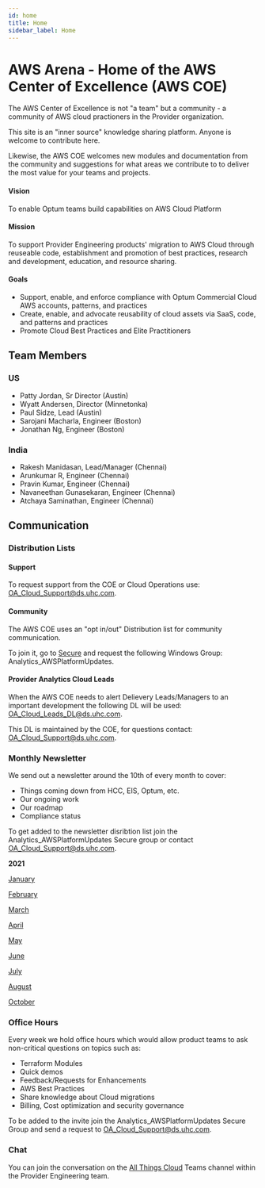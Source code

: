 ```yaml
---
id: home 
title: Home 
sidebar_label: Home
---
```

# AWS Arena - Home of the AWS Center of Excellence (AWS COE)

The AWS Center of Excellence is not "a team" but a community - a community of AWS cloud practioners in the Provider organization. 

This site is an "inner source" knowledge sharing platform. Anyone is welcome to contribute here.

Likewise, the AWS COE welcomes new modules and documentation from the community and suggestions for what areas we contribute to to deliver the most value for your teams and projects.

#### Vision

To enable Optum teams build capabilities on AWS Cloud Platform

#### Mission

To support Provider Engineering products' migration to AWS Cloud through reuseable code, establishment and promotion of best practices, research and development, education, and resource sharing.

#### Goals

* Support, enable, and enforce compliance with Optum Commercial Cloud AWS accounts, patterns, and practices
* Create, enable, and advocate reusability of cloud assets via SaaS, code, and patterns and practices
* Promote Cloud Best Practices and Elite Practitioners

## Team Members

### US

* Patty Jordan, Sr Director (Austin)
* Wyatt Andersen, Director (Minnetonka)
* Paul Sidze, Lead (Austin)
* Sarojani Macharla, Engineer (Boston)
* Jonathan Ng, Engineer (Boston)

### India

* Rakesh Manidasan, Lead/Manager (Chennai)
* Arunkumar R, Engineer (Chennai)
* Pravin Kumar, Engineer (Chennai)
* Navaneethan Gunasekaran, Engineer (Chennai)
* Atchaya Saminathan, Engineer (Chennai)

## Communication

### Distribution Lists

#### Support

To request support from the COE or Cloud Operations use: [OA_Cloud_Support@ds.uhc.com](mailto:OA_Cloud_Support@ds.uhc.com).

#### Community

The AWS COE uses an "opt in/out" Distribution list for community communication.

To join it, go to [Secure](https://secure.uhc.com/) and request the following Windows Group: Analytics_AWSPlatformUpdates.

#### Provider Analytics Cloud Leads

When the AWS COE needs to alert Delievery Leads/Managers to an important development the following DL will be used: OA_Cloud_Leads_DL@ds.uhc.com.

This DL is maintained by the COE, for questions contact: [OA_Cloud_Support@ds.uhc.com](mailto:OA_Cloud_Support@ds.uhc.com).

### Monthly Newsletter

We send out a newsletter around the 10th of every month to cover:

*	Things coming down from HCC, EIS, Optum, etc. 
*	Our ongoing work
*	Our roadmap
*	Compliance status

To get added to the newsletter disribtion list join the Analytics_AWSPlatformUpdates Secure group or contact [OA_Cloud_Support@ds.uhc.com](mailto:OA_Cloud_Support@ds.uhc.com).

**2021**

[January](https://github.optum.com/oaccoe/CCOE-Site/raw/master/assets/All%20Things%20Cloud%20Newsletter%20-%20January%202021.msg)    

[February](https://github.optum.com/oaccoe/CCOE-Site/raw/master/assets/All%20Things%20Cloud%20Newsletter%20-%20February%202021.msg)     

[March](https://github.optum.com/oaccoe/CCOE-Site/raw/master/assets/All%20Things%20Cloud%20Newsletter%20-%20March%202021.msg)

[April](https://github.optum.com/oaccoe/CCOE-Site/raw/master/assets/All%20Things%20Cloud%20Newsletter%20-%20April%202021.msg)

[May](https://github.optum.com/oaccoe/CCOE-Site/raw/master/assets/All%20Things%20Cloud%20Newsletter%20-%20May%202021.msg)

[June](https://github.optum.com/oaccoe/CCOE-Site/raw/master/assets/All%20Things%20Cloud%20Newsletter%20-%20June%202021.msg)

[July](https://github.optum.com/oaccoe/CCOE-Site/raw/master/assets/All%20Things%20Cloud%20Newsletter%20-%20July%202021.msg)

[August](https://github.optum.com/oaccoe/CCOE-Site/raw/master/assets/All%20Things%20Cloud%20Newsletter%20-%20August%202021.msg)

[October](https://github.optum.com/oaccoe/CCOE-Site/blob/master/assets/All%20Things%20Cloud%20Newsletter%20-%20October%202021.docx)

### Office Hours

Every week we hold office hours which would allow product teams to ask non-critical questions on topics such as:
* Terraform Modules
* Quick demos
* Feedback/Requests for Enhancements
* AWS Best Practices
* Share knowledge about Cloud migrations
* Billing, Cost optimization and security governance

To be added to the invite join the Analytics_AWSPlatformUpdates Secure Group and  send a request to [OA_Cloud_Support@ds.uhc.com](mailto:OA_Cloud_Support@ds.uhc.com). 

### Chat

You can join the conversation on the [All Things Cloud](https://teams.microsoft.com/l/channel/19%3a0b1ae6df378d4e868291b2bc6ba04e7c%40thread.tacv2/All%2520Things%2520Cloud?groupId=0c33f636-8b2b-4a45-92c0-a84df8a9a1af&tenantId=db05faca-c82a-4b9d-b9c5-0f64b6755421) Teams channel within the Provider Engineering team.


